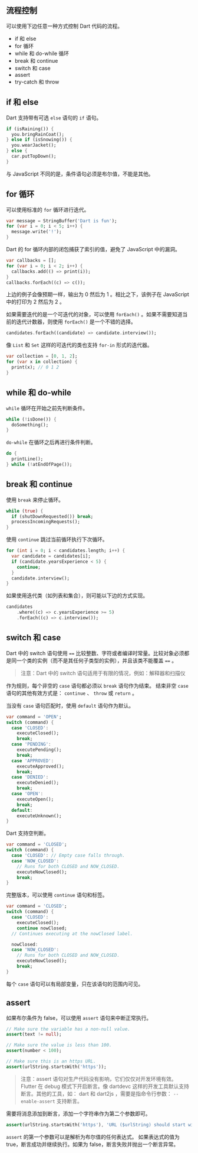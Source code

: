## 流程控制

可以使用下边任意一种方式控制 Dart 代码的流程。

- if 和 else
- for 循环
- while 和 do-while 循环
- break 和 continue
- switch 和 case
- assert
- try-catch 和 throw

## if 和 else

Dart 支持带有可选 `else` 语句的 `if` 语句。

```dart
if (isRaining()) {
  you.bringRainCoat();
} else if (isSnowing()) {
  you.wearJacket();
} else {
  car.putTopDown();
}
```

与 JavaScript 不同的是，条件语句必须是布尔值，不能是其他。

## for 循环

可以使用标准的 `for` 循环进行迭代。

```dart
var message = StringBuffer('Dart is fun');
for (var i = 0; i < 5; i++) {
  message.write('!');
}
```

Dart 的 for 循环内部的闭包捕获了索引的值，避免了 JavaScript 中的漏洞。

```dart
var callbacks = [];
for (var i = 0; i < 2; i++) {
  callbacks.add(() => print(i));
}
callbacks.forEach((c) => c());
```

上边的例子会像预期一样，输出为 0 然后为 1 。相比之下，该例子在 JavaScript中的打印为 2 然后为 2 。

如果需要迭代的是一个可迭代的对象，可以使用 `forEach()` 。如果不需要知道当前的迭代计数器，则使用 `forEach()` 是一个不错的选择。

```dart
candidates.forEach((candidate) => candidate.interview());
```

像 `List` 和 `Set` 这样的可迭代的类也支持 `for-in` 形式的迭代器。

```dart
var collection = [0, 1, 2];
for (var x in collection) {
  print(x); // 0 1 2
}
```

## while 和 do-while

`while` 循环在开始之前先判断条件。

```dart
while (!isDone()) {
  doSomething();
}
```

`do-while` 在循环之后再进行条件判断。

```dart
do {
  printLine();
} while (!atEndOfPage());
```

## break 和 continue

使用 `break` 来停止循环。

```dart
while (true) {
  if (shutDownRequested()) break;
  processIncomingRequests();
}
```

使用 `continue` 跳过当前循环执行下次循环。

```dart
for (int i = 0; i < candidates.length; i++) {
  var candidate = candidates[i];
  if (candidate.yearsExperience < 5) {
    continue;
  }
  candidate.interview();
}
```

如果使用迭代类（如列表和集合），则可能以下边的方式实现。

```dart
candidates
    .where((c) => c.yearsExperience >= 5)
    .forEach((c) => c.interview());
```

## switch 和 case

Dart 中的 switch 语句使用 `==` 比较整数、字符或者编译时常量。比较对象必须都是同一个类的实例（而不是其任何子类型的实例），并且该类不能覆盖 `==` 。

> 注意：Dart 中的 switch 语句适用于有限的情况，例如：解释器和扫描仪

作为规则，每个非空的 `case` 语句都必须以 `break` 语句作为结束。 结束非空 `case` 语句的其他有效方式是： `continue` 、 `throw` 或 `return` 。

当没有 `case` 语句匹配时，使用 `default` 语句作为默认。

```dart
var command = 'OPEN';
switch (command) {
  case 'CLOSED':
    executeClosed();
    break;
  case 'PENDING':
    executePending();
    break;
  case 'APPROVED':
    executeApproved();
    break;
  case 'DENIED':
    executeDenied();
    break;
  case 'OPEN':
    executeOpen();
    break;
  default:
    executeUnknown();
}
```

Dart 支持空判断。

```dart
var command = 'CLOSED';
switch (command) {
  case 'CLOSED': // Empty case falls through.
  case 'NOW_CLOSED':
    // Runs for both CLOSED and NOW_CLOSED.
    executeNowClosed();
    break;
}
```

完整版本，可以使用 `continue` 语句和标签。

```dart
var command = 'CLOSED';
switch (command) {
  case 'CLOSED':
    executeClosed();
    continue nowClosed;
  // Continues executing at the nowClosed label.

  nowClosed:
  case 'NOW_CLOSED':
    // Runs for both CLOSED and NOW_CLOSED.
    executeNowClosed();
    break;
}
```

每个 `case` 语句可以有局部变量，只在该语句的范围内可见。

## assert

如果布尔条件为 false，可以使用 `assert` 语句来中断正常执行。

```dart
// Make sure the variable has a non-null value.
assert(text != null);

// Make sure the value is less than 100.
assert(number < 100);

// Make sure this is an https URL.
assert(urlString.startsWith('https'));
```

> 注意：assert 语句对生产代码没有影响，它们仅仅对开发环境有效。Flutter 在 debug 模式下开启断言。像 dartdevc 这样的开发工具默认支持断言。其他的工具，如： dart 和 dart2js ，需要是指命令行参数： `--enable-assert` 支持断言。

需要将消息添加到断言，添加一个字符串作为第二个参数即可。

```dart
assert(urlString.startsWith('https'), 'URL ($urlString) should start with "https".');
```

`assert` 的第一个参数可以是解析为布尔值的任何表达式。 如果表达式的值为 true，断言成功并继续执行。如果为 false，断言失败并抛出一个断言异常。